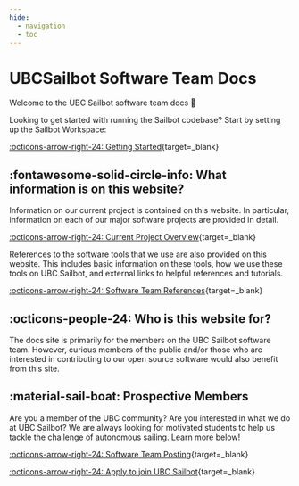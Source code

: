 ```yaml
---
hide:
  - navigation
  - toc
---
```


# UBCSailbot Software Team Docs

Welcome to the UBC Sailbot software team docs :wave:

Looking to get started with running the Sailbot codebase? Start by setting up the Sailbot Workspace:

[:octicons-arrow-right-24: Getting Started](./current/sailbot_workspace/usage/setup.md){target=_blank}

## :fontawesome-solid-circle-info: What information is on this website?

Information on our current project is contained on this website. In particular, information on each of our major software
projects are provided in detail.

[:octicons-arrow-right-24: Current Project Overview](./current/overview.md){target=_blank}

References to the software tools that we use are also provided on this website. This includes basic information on these
tools, how we use these tools on UBC Sailbot, and external links to helpful references and tutorials.

[:octicons-arrow-right-24: Software Team References](./reference/cpp/start.md){target=_blank}

## :octicons-people-24: Who is this website for?

The docs site is primarily for the members on the UBC Sailbot software team. However, curious members of the public and/or
those who are interested in contributing to our open source software would also benefit from this site.

## :material-sail-boat: Prospective Members

Are you a member of the UBC community? Are you interested in what we do at UBC Sailbot? We are always looking for motivated
students to help us tackle the challenge of autonomous sailing. Learn more below!

[:octicons-arrow-right-24: Software Team Posting](https://docs.google.com/document/d/1bToOV3JvMZFJ9jotrjlFIvDgY8xiXfH7Yg1wkGm8Qf4/edit?usp=sharing){target=_blank}

[:octicons-arrow-right-24: Apply to join UBC Sailbot](https://www.ubcsailbot.org/recruitment){target=_blank}
